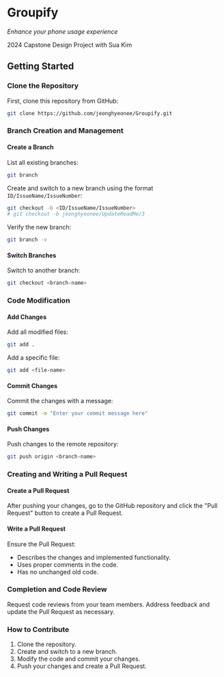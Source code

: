 # Groupify

_Enhance your phone usage experience_

2024 Capstone Design Project with Sua Kim

## Getting Started

### Clone the Repository

First, clone this repository from GitHub:

```sh
git clone https://github.com/jeonghyeonee/Groupify.git
```

### Branch Creation and Management

#### Create a Branch

List all existing branches:

```sh
git branch
```

Create and switch to a new branch using the format `ID/IssueName/IssueNumber`:

```sh
git checkout -b <ID/IssueName/IssueNumber>
# git checkout -b jeonghyeonee/UpdateReadMe/3
```

Verify the new branch:

```sh
git branch -v
```

#### Switch Branches

Switch to another branch:

```sh
git checkout <branch-name>
```

### Code Modification

#### Add Changes

Add all modified files:

```sh
git add .
```

Add a specific file:

```sh
git add <file-name>
```

#### Commit Changes

Commit the changes with a message:

```sh
git commit -m "Enter your commit message here"
```

#### Push Changes

Push changes to the remote repository:

```sh
git push origin <branch-name>
```

### Creating and Writing a Pull Request

#### Create a Pull Request

After pushing your changes, go to the GitHub repository and click the "Pull Request" button to create a Pull Request.

#### Write a Pull Request

Ensure the Pull Request:

- Describes the changes and implemented functionality.
- Uses proper comments in the code.
- Has no unchanged old code.

### Completion and Code Review

Request code reviews from your team members. Address feedback and update the Pull Request as necessary.

### How to Contribute

1. Clone the repository.
2. Create and switch to a new branch.
3. Modify the code and commit your changes.
4. Push your changes and create a Pull Request.

